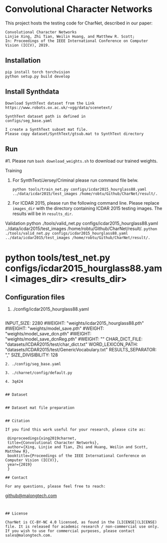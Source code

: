 # Convolutional Character Networks

This project hosts the testing code for CharNet, described in our paper:

    Convolutional Character Networks
    Linjie Xing, Zhi Tian, Weilin Huang, and Matthew R. Scott;
    In: Proceedings of the IEEE International Conference on Computer Vision (ICCV), 2019.

   
## Installation

```
pip install torch torchvision
python setup.py build develop
```

## Install Synthdata

```
Download SynthText dataset from the Link
https://www.robots.ox.ac.uk/~vgg/data/scenetext/

SynthText dataset path is defined in 
configs/seg_base.yaml

I create a SynthText subset mat file. 
Please copy dataset/SynthText/gtsub.mat to SynthText directory

```



## Run
#1. Please run `bash download_weights.sh` to download our trained weights. 

Training
1. For SynthText/Jersey/Criminal please run command file belw. 
 
   ```
   python tools/train_net.py configs/icdar2015_hourglass88.yaml ../data/icdar2015/test_images /home/robtu/Github/CharNet/result/.    
   ``` 
2. For ICDAR 2015, please run the following command line. Please replace `images_dir` with the directory containing ICDAR 2015 testing images. The results will be in `results_dir`.

Validation
python ./tools/valid_net.py configs/icdar2015_hourglass88.yaml ../data/icdar2015/test_images /home/robtu/Github/CharNet/result/.
    ```
    python ./tools/valid_net.py configs/icdar2015_hourglass88.yaml ../data/icdar2015/test_images /home/robtu/Github/CharNet/result/.
    ```
    
#    python tools/test_net.py configs/icdar2015_hourglass88.yaml <images_dir> <results_dir>


## Configuration files
1. ./config/icdar2015_hourglass88.yaml
   ```
INPUT_SIZE: 2280
#WEIGHT: "weights/icdar2015_hourglass88.pth"
#WEIGHT: "weights/model_save.pth"
#WEIGHT: "weights/model_save_dcn.pth"
#WEIGHT: "weights/model_save_dcnReg.pth"
#WEIGHT: ""
CHAR_DICT_FILE: "datasets/ICDAR2015/test/char_dict.txt"
WORD_LEXICON_PATH: "datasets/ICDAR2015/test/GenericVocabulary.txt"
RESULTS_SEPARATOR: ","
SIZE_DIVISIBILITY: 128
       
   ``` 
2. ./config/seg_base.yaml
   ```
       
   ``` 
3. ./charnet/config/default.py
   ```
       
   ``` 
4. 3q424


## Dataset


## Dataset mat file preparation


## Citation

If you find this work useful for your research, please cite as:

    @inproceedings{xing2019charnet,
    title={Convolutional Character Networks},
    author={Xing, Linjie and Tian, Zhi and Huang, Weilin and Scott, Matthew R},
    booktitle={Proceedings of the IEEE International Conference on Computer Vision (ICCV)},
    year={2019}
    }
    
## Contact

For any questions, please feel free to reach: 
```
github@malongtech.com
```


## License

CharNet is CC-BY-NC 4.0 licensed, as found in the [LICENSE](LICENSE) file. It is released for academic research / non-commercial use only. If you wish to use for commercial purposes, please contact sales@malongtech.com.
